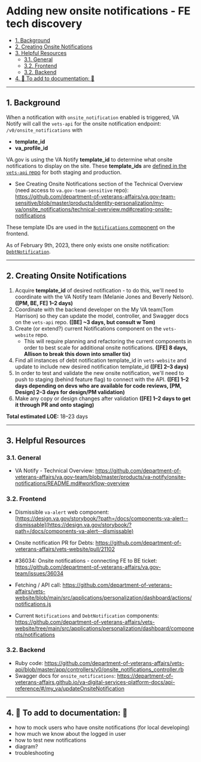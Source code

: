 # Adding new onsite notifications - FE tech discovery

- [1. Background](#1-background)
- [2. Creating Onsite Notifications](#2-creating-onsite-notifications)
- [3. Helpful Resources](#3-helpful-resources)
  - [3.1. General](#31-general)
  - [3.2. Frontend](#32-frontend)
  - [3.2. Backend](#32-backend)
- [4. 🚧 To add to documentation: 🚧](#4--to-add-to-documentation-)

---

## 1. Background

When a notification with `onsite_notification` enabled is triggered, VA Notify will call the `vets-api` for the onsite notification endpoint: `/v0/onsite_notifications` with
  - **template_id**
  - **va_profile_id**

VA.gov is using the VA Notify **template_id** to determine what onsite notifications to display on the site. These **template_ids** are [defined in the `vets-api` repo](https://github.com/department-of-veterans-affairs/vets-api/blob/master/config/settings.yml#L333) for both staging and production.

- See Creating Onsite Notifications section of the Technical Overview (need access to `va.gov-team-sensitive` repo): 
https://github.com/department-of-veterans-affairs/va.gov-team-sensitive/blob/master/products/identity-personalization/my-va/onsite_notifications/technical-overview.md#creating-onsite-notifications 

These template IDs are used in the [`Notifications` component](https://github.com/department-of-veterans-affairs/vets-website/blob/main/src/applications/personalization/dashboard/components/notifications/Notifications.jsx#L11-L13) on the frontend.

As of February 9th, 2023, there only exists one onsite notification: [`DebtNotification`](https://github.com/department-of-veterans-affairs/vets-website/blob/main/src/applications/personalization/dashboard/components/notifications/DebtNotification.jsx).

---

## 2. Creating Onsite Notifications

1. Acquire **template_id** of desired notification - to do this, we'll need to coordinate with the VA Notify team (Melanie Jones and Beverly Nelson). **([PM, BE, FE] 1–2 days)**
2. Coordinate with the backend developer on the My VA team(Tom Harrison) so they can update the model, controller, and Swagger docs on the `vets-api` repo. **([BE] ~3 days, but consult w Tom)**
3. Create (or extend?) current Notifications component on the `vets-website` repo. 
   - This will require planning and refactoring the current components in order to best scale for additional onsite notifications. **([FE] 8 days, Allison to break this down into smaller tix)**
4. Find all instances of debt notification template_id in `vets-website` and update to include new desired notification template_id **([FE] 2–3 days)**
5. In order to test and validate the new onsite notification, we'll need to push to staging (behind feature flag) to connect with the API. **([FE] 1–2 days depending on devs who are available for code reviews, [PM, Design] 2–3 days for design/PM validation)**
6. Make any copy or design changes after validation **([FE] 1–2 days to get it through PR and onto staging)**

**Total estimated LOE:** 18–23 days 

---

## 3. Helpful Resources

###  3.1. General
- VA Notify - Technical Overview: https://github.com/department-of-veterans-affairs/va.gov-team/blob/master/products/va-notify/onsite-notifications/README.md#workflow-overview

###  3.2. Frontend
- Dismissible `va-alert` web component: [https://design.va.gov/storybook/?path=/docs/components-va-alert--dismissable](https://design.va.gov/storybook/?path=/docs/components-va-alert--dismissable)
- Onsite notification PR for Debts: https://github.com/department-of-veterans-affairs/vets-website/pull/21102
- #36034: Onsite notifications - connecting FE to BE ticket: https://github.com/department-of-veterans-affairs/va.gov-team/issues/36034

- Fetching / API call: https://github.com/department-of-veterans-affairs/vets-website/blob/main/src/applications/personalization/dashboard/actions/notifications.js
- Current `Notifications` and `DebtNotification` components: https://github.com/department-of-veterans-affairs/vets-website/tree/main/src/applications/personalization/dashboard/components/notifications

### 3.2. Backend 
- Ruby code:
https://github.com/department-of-veterans-affairs/vets-api/blob/master/app/controllers/v0/onsite_notifications_controller.rb 
- Swagger docs for `onsite_notifications`: https://department-of-veterans-affairs.github.io/va-digital-services-platform-docs/api-reference/#/my_va/updateOnsiteNotification

---

## 4. 🚧 To add to documentation: 🚧
- how to mock users who have onsite notifications (for local developing)
- how much we know about the logged in user
- how to test new notifications
- diagram?
- troubleshooting

